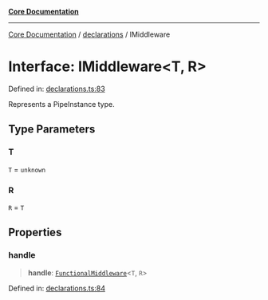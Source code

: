 [**Core Documentation**](../../README.md)

***

[Core Documentation](../../README.md) / [declarations](../README.md) / IMiddleware

# Interface: IMiddleware\<T, R\>

Defined in: [declarations.ts:83](https://github.com/stonemjs/core/blob/65c9e07f9d264b07f6e4091fcc29046b5ca8ea45/src/declarations.ts#L83)

Represents a PipeInstance type.

## Type Parameters

### T

`T` = `unknown`

### R

`R` = `T`

## Properties

### handle

> **handle**: [`FunctionalMiddleware`](../type-aliases/FunctionalMiddleware.md)\<`T`, `R`\>

Defined in: [declarations.ts:84](https://github.com/stonemjs/core/blob/65c9e07f9d264b07f6e4091fcc29046b5ca8ea45/src/declarations.ts#L84)
